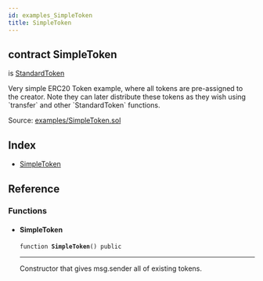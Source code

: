 ```yaml
---
id: examples_SimpleToken
title: SimpleToken
---
```


<div class="contract-doc"><div class="contract"><h2 class="contract-header"><span class="contract-kind">contract</span> SimpleToken</h2><p class="base-contracts"><span>is</span> <a href="token_ERC20_StandardToken.html">StandardToken</a></p><p class="description">Very simple ERC20 Token example, where all tokens are pre-assigned to the creator. Note they can later distribute these tokens as they wish using `transfer` and other `StandardToken` functions.</p><div class="source">Source: <a href="https://github.com/OpenZeppelin/zeppelin-solidity/blob/v1.6.0/contracts/examples/SimpleToken.sol" target="_blank">examples/SimpleToken.sol</a></div></div><div class="index"><h2>Index</h2><ul><li><a href="examples_SimpleToken.html#SimpleToken">SimpleToken</a></li></ul></div><div class="reference"><h2>Reference</h2><div class="functions"><h3>Functions</h3><ul><li><div class="item function"><span id="SimpleToken" class="anchor-marker"></span><h4 class="name">SimpleToken</h4><div class="body"><code class="signature">function <strong>SimpleToken</strong><span>() </span><span>public </span></code><hr/><div class="description"><p>Constructor that gives msg.sender all of existing tokens.</p></div></div></div></li></ul></div></div></div>
